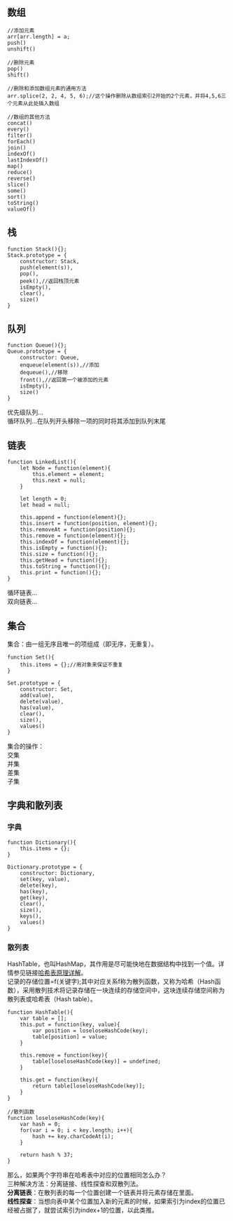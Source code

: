## 数组
```
//添加元素
arr[arr.length] = a;
push()
unshift()

//删除元素
pop()
shift()

//删除和添加数组元素的通用方法
arr.splice(2, 2, 4, 5, 6);//这个操作删除从数组索引2开始的2个元素，并将4,5,6三个元素从此处插入数组

//数组的其他方法
concat()
every()
filter()
forEach()
join()
indexOf()
lastIndexOf()
map()
reduce()
reverse()
slice()
some()
sort()
toString()
valueOf()
```      

## 栈    
```
function Stack(){};
Stack.prototype = {
    constructor: Stack,
    push(element(s)),
    pop(),
    peek(),//返回栈顶元素
    isEmpty(),
    clear(),
    size()
}
```

## 队列
```
function Queue(){};
Queue.prototype = {
    constructor: Queue,
    enqueue(element(s)),//添加
    dequeue(),//移除
    front(),//返回第一个被添加的元素
    isEmpty(),
    size()
}
```    
    
优先级队列...       
循环队列...在队列开头移除一项的同时将其添加到队列末尾      
      
## 链表    
```
function LinkedList(){
    let Node = function(element){
        this.element = element;
        this.next = null;
    }

    let length = 0;
    let head = null;

    this.append = function(element){};
    this.insert = function(position, element){};
    this.removeAt = function(position){};
    this.remove = function(element){};
    this.indexOf = function(element){};
    this.isEmpty = function(){};
    this.size = function(){};
    this.getHead = function(){};
    this.toString = function(){};
    this.print = function(){};
}
```
循环链表...   
双向链表...   
    
## 集合
集合：由一组无序且唯一的项组成（即无序，无重复）。   
```
function Set(){
    this.items = {};//用对象来保证不重复
}

Set.prototype = {
    constructor: Set,
    add(value),
    delete(value),
    has(value),
    clear(),
    size(),
    values()
}
```
集合的操作：    
交集    
并集    
差集    
子集    

## 字典和散列表    
### 字典
```
function Dictionary(){
    this.items = {};
}

Dictionary.prototype = {
    constructor: Dictionary,
    set(key, value),
    delete(key),
    has(key),
    get(key),
    clear(),
    size(),
    keys(),
    values()
}
```
     
### 散列表
HashTable，也叫HashMap，其作用是尽可能快地在数据结构中找到一个值。详情参见链接[哈希表原理详解](http://blog.csdn.net/duan19920101/article/details/51579136)。        
记录的存储位置=f(关键字);其中对应关系f称为散列函数，又称为哈希（Hash函数），采用散列技术将记录存储在一块连续的存储空间中，这块连续存储空间称为散列表或哈希表（Hash table）。           
```
function HashTable(){
    var table = [];
    this.put = function(key, value){
        var position = loseloseHashCode(key);
        table[position] = value;
    }

    this.remove = function(key){
        table[loseloseHashCode(key)] = undefined;
    }

    this.get = function(key){
        return table[loseloseHashCode(key)];
    }
}

//散列函数 
function loseloseHashCode(key){
    var hash = 0;
    for(var i = 0; i < key.length; i++){
        hash += key.charCodeAt(i);
    }

    return hash % 37;
}
```    
那么，如果两个字符串在哈希表中对应的位置相同怎么办？     
三种解决方法：分离链接、线性探查和双散列法。          
**分离链表**：在散列表的每一个位置创建一个链表并将元素存储在里面。         
**线性探查**：当想向表中某个位置加入新的元素的时候，如果索引为index的位置已经被占据了，就尝试索引为index+1的位置，以此类推。     



